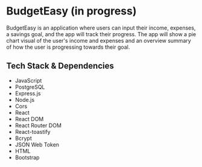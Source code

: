 # BudgetEasy (in progress)

BudgetEasy is an application where users can input their income, expenses, a savings goal, and the app will track their progress. The app will show a pie chart visual of the user's income and expenses and an overview summary of how the user is progressing towards their goal.

## Tech Stack & Dependencies

* JavaScript
* PostgreSQL
* Express.js
* Node.js
* Cors
* React
* React DOM
* React Router DOM
* React-toastify
* Bcrypt
* JSON Web Token
* HTML
* Bootstrap